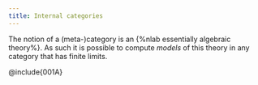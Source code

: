 ```yaml
---
title: Internal categories
---
```


The notion of a (meta-)category is an {%nlab essentially algebraic theory%}. As such it is
possible to compute *models* of this theory in any category that has finite
limits.

@include{001A}
